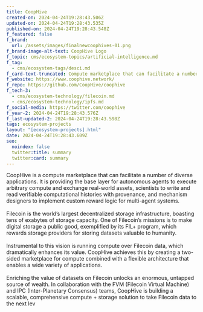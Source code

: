```yaml
---
title: CoopHive
created-on: 2024-04-24T19:28:43.506Z
updated-on: 2024-04-24T19:28:43.535Z
published-on: 2024-04-24T19:28:43.548Z
f_featured: false
f_brand:
  url: /assets/images/finalnewcoophives-01.png
f_brand-image-alt-text: CoopHive Logo
f_topic: cms/ecosystem-topics/artificial-intelligence.md
f_tag:
  - cms/ecosystem-tags/desci.md
f_card-text-truncated: Compute marketplace that can facilitate a number of diverse applications.
f_website: https://www.coophive.network/
f_repo: https://github.com/CoopHive/coophive
f_tech-3:
  - cms/ecosystem-technology/filecoin.md
  - cms/ecosystem-technology/ipfs.md
f_social-media: https://twitter.com/coophive
f_year-2: 2024-04-24T19:28:43.576Z
f_last-updated-2: 2024-04-24T19:28:43.598Z
tags: ecosystem-projects
layout: "[ecosystem-projects].html"
date: 2024-04-24T19:28:43.609Z
seo:
  noindex: false
  twitter:title: summary
  twitter:card: summary
---
```

CoopHive is a compute marketplace that can facilitate a number of diverse applications. It is providing the base layer for autonomous agents to execute arbitrary compute and exchange real-world assets, scientists to write and read verifiable computational histories with provenance, and mechanism designers to implement custom reward logic for multi-agent systems.\
\
Filecoin is the world’s largest decentralized storage infrastructure, boasting tens of exabytes of storage capacity. One of Filecoin’s missions is to make digital storage a public good, exemplified by its FIL+ program, which rewards storage providers for storing datasets valuable to humanity.\
\
Instrumental to this vision is running compute over Filecoin data, which dramatically enhances its value. CoopHive achieves this by creating a two-sided marketplace for compute combined with a flexible architecture that enables a wide variety of applications.\
\
Enriching the value of datasets on Filecoin unlocks an enormous, untapped source of wealth. In collaboration with the FVM (Filecoin Virtual Machine) and IPC (Inter-Planetary Consensus) teams, CoopHive is building a scalable, comprehensive compute + storage solution to take Filecoin data to the next lev